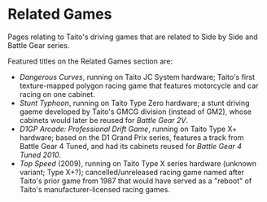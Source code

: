 # Related Games

Pages relating to Taito's driving games that are related to Side by Side and Battle Gear series.

Featured titles on the Related Games section are:

- *Dangerous Curves*, running on Taito JC System hardware; Taito's first texture-mapped polygon racing game that features motorcycle and car racing on one cabinet.
- *Stunt Typhoon*, running on Taito Type Zero hardware; a stunt driving gaeme developed by Taito's GMCG division (instead of GM2), whose cabinets would later be reused for *Battle Gear 2V*.
- *D1GP Arcade: Professional Drift Game*, running on Taito Type X+ hardware; based on the D1 Grand Prix series, features a track from Battle Gear 4 Tuned, and had its cabinets reused for *Battle Gear 4 Tuned 2010*.
- *Top Speed* (2009), running on Taito Type X series hardware (unknown variant; Type X+?); cancelled/unreleased racing game named after Taito's prior game from 1987 that would have served as a "reboot" of Taito's manufacturer-licensed racing games.
